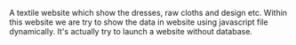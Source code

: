 A textile website which show the dresses, raw cloths and design etc. 
Within this website we are try to show the data in website using javascript file dynamically.
It's actually try to launch a website without database.
